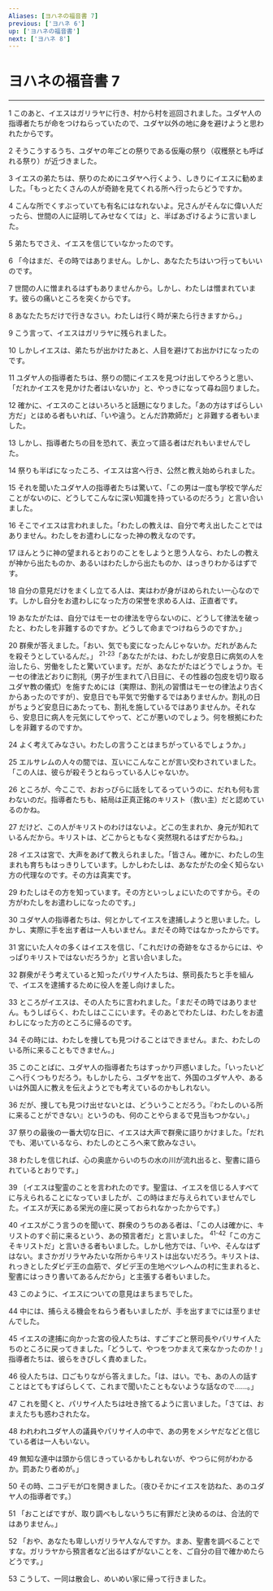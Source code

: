 ```yaml
---
Aliases: [ヨハネの福音書 7]
previous: ['ヨハネ 6']
up: ['ヨハネの福音書']
next: ['ヨハネ 8']
---
```

# ヨハネの福音書 7

***




1 
このあと、イエスはガリラヤに行き、村から村を巡回されました。ユダヤ人の指導者たちが命をつけねらっていたので、ユダヤ以外の地に身を避けようと思われたからです。 



2 
そうこうするうち、ユダヤの年ごとの祭りである仮庵の祭り（収穫祭とも呼ばれる祭り）が近づきました。 



3 
イエスの弟たちは、祭りのためにユダヤへ行くよう、しきりにイエスに勧めました。「もっとたくさんの人が奇跡を見てくれる所へ行ったらどうですか。 



4 
こんな所でくすぶっていても有名にはなれないよ。兄さんがそんなに偉い人だったら、世間の人に証明してみせなくては」と、半ばあざけるように言いました。 



5 
弟たちでさえ、イエスを信じていなかったのです。 



6 
「今はまだ、その時ではありません。しかし、あなたたちはいつ行ってもいいのです。 



7 
世間の人に憎まれるはずもありませんから。しかし、わたしは憎まれています。彼らの痛いところを突くからです。 



8 
あなたたちだけで行きなさい。わたしは行く時が来たら行きますから。」 



9 
こう言って、イエスはガリラヤに残られました。 



10 
しかしイエスは、弟たちが出かけたあと、人目を避けてお出かけになったのです。 



11 
ユダヤ人の指導者たちは、祭りの間にイエスを見つけ出してやろうと思い、「だれかイエスを見かけた者はいないか」と、やっきになって尋ね回りました。 



12 
確かに、イエスのことはいろいろと話題になりました。「あの方はすばらしい方だ」とほめる者もいれば、「いや違う。とんだ詐欺師だ」と非難する者もいました。 



13 
しかし、指導者たちの目を恐れて、表立って語る者はだれもいませんでした。 



14 
祭りも半ばになったころ、イエスは宮へ行き、公然と教え始められました。 



15 
それを聞いたユダヤ人の指導者たちは驚いて、「この男は一度も学校で学んだことがないのに、どうしてこんなに深い知識を持っているのだろう」と言い合いました。 



16 
そこでイエスは言われました。「わたしの教えは、自分で考え出したことではありません。わたしをお遣わしになった神の教えなのです。 



17 
ほんとうに神の望まれるとおりのことをしようと思う人なら、わたしの教えが神から出たものか、あるいはわたしから出たものか、はっきりわかるはずです。 



18 
自分の意見だけをまくし立てる人は、実はわが身がほめられたい一心なのです。しかし自分をお遣わしになった方の栄誉を求める人は、正直者です。 



19 
あなたがたは、自分ではモーセの律法を守らないのに、どうして律法を破ったと、わたしを非難するのですか。どうして命までつけねらうのですか。」 



20 
群衆が答えました。「おい、気でも変になったんじゃないか。だれがあんたを殺そうとしているんだ。」 <sup class="versenum">21-23</sup>「あなたがたは、わたしが安息日に病気の人を治したら、労働をしたと驚いています。だが、あなたがたはどうでしょうか。モーセの律法どおりに割礼（男子が生まれて八日目に、その性器の包皮を切り取るユダヤ教の儀式）を施すためには〔実際は、割礼の習慣はモーセの律法より古くからあったのですが〕、安息日でも平気で労働するではありませんか。割礼の日がちょうど安息日にあたっても、割礼を施しているではありませんか。それなら、安息日に病人を元気にしてやって、どこが悪いのでしょう。何を根拠にわたしを非難するのですか。 



24 
よく考えてみなさい。わたしの言うことはまちがっているでしょうか。」 



25 
エルサレムの人々の間では、互いにこんなことが言い交わされていました。「この人は、彼らが殺そうとねらっている人じゃないか。 



26 
ところが、今ここで、おおっぴらに話をしてるっていうのに、だれも何も言わないのだ。指導者たちも、結局は正真正銘のキリスト（救い主）だと認めているのかね。 



27 
だけど、この人がキリストのわけはないよ。どこの生まれか、身元が知れているんだから。キリストは、どこからともなく突然現れるはずだからね。」 



28 
イエスは宮で、大声をあげて教えられました。「皆さん。確かに、わたしの生まれも育ちもはっきりしています。しかしわたしは、あなたがたの全く知らない方の代理なのです。その方は真実です。 



29 
わたしはその方を知っています。その方といっしょにいたのですから。その方がわたしをお遣わしになったのです。」 



30 
ユダヤ人の指導者たちは、何とかしてイエスを逮捕しようと思いました。しかし、実際に手を出す者は一人もいません。まだその時ではなかったからです。 



31 
宮にいた人々の多くはイエスを信じ、「これだけの奇跡をなさるからには、やっぱりキリストではないだろうか」と言い合いました。 



32 
群衆がそう考えていると知ったパリサイ人たちは、祭司長たちと手を組んで、イエスを逮捕するために役人を差し向けました。 



33 
ところがイエスは、その人たちに言われました。「まだその時ではありません。もうしばらく、わたしはここにいます。そのあとでわたしは、わたしをお遣わしになった方のところに帰るのです。 



34 
その時には、わたしを捜しても見つけることはできません。また、わたしのいる所に来ることもできません。」 



35 
このことばに、ユダヤ人の指導者たちはすっかり戸惑いました。「いったいどこへ行くつもりだろう。もしかしたら、ユダヤを出て、外国のユダヤ人や、あるいは外国人に教えを伝えようとでも考えているのかもしれない。 



36 
だが、捜しても見つけ出せないとは、どういうことだろう。『わたしのいる所に来ることができない』というのも、何のことやらまるで見当もつかない。」 



37 
祭りの最後の一番大切な日に、イエスは大声で群衆に語りかけました。「だれでも、渇いているなら、わたしのところへ来て飲みなさい。 



38 
わたしを信じれば、心の奥底からいのちの水の川が流れ出ると、聖書に語られているとおりです。」 



39 
〔イエスは聖霊のことを言われたのです。聖霊は、イエスを信じる人すべてに与えられることになっていましたが、この時はまだ与えられていませんでした。イエスが天にある栄光の座に戻っておられなかったからです。〕 



40 
イエスがこう言うのを聞いて、群衆のうちのある者は、「この人は確かに、キリストのすぐ前に来るという、あの預言者だ」と言いました。 <sup class="versenum">41-42</sup>「この方こそキリストだ」と言いきる者もいました。しかし他方では、「いや、そんなはずはない。まさかガリラヤみたいな所からキリストは出ないだろう。キリストは、れっきとしたダビデ王の血筋で、ダビデ王の生地ベツレヘムの村に生まれると、聖書にはっきり書いてあるんだから」と主張する者もいました。 



43 
このように、イエスについての意見はまちまちでした。 



44 
中には、捕らえる機会をねらう者もいましたが、手を出すまでには至りませんでした。 



45 
イエスの逮捕に向かった宮の役人たちは、すごすごと祭司長やパリサイ人たちのところに戻ってきました。「どうして、やつをつかまえて来なかったのか！」指導者たちは、彼らをきびしく責めました。 



46 
役人たちは、口ごもりながら答えました。「は、はい。でも、あの人の話すことはとてもすばらしくて、これまで聞いたこともないような話なので……。」 



47 
これを聞くと、パリサイ人たちは吐き捨てるように言いました。「さては、おまえたちも惑わされたな。 



48 
われわれユダヤ人の議員やパリサイ人の中で、あの男をメシヤだなどと信じている者は一人もいない。 



49 
無知な連中は頭から信じきっているかもしれないが、やつらに何がわかるか。罰あたり者めが。」 



50 
その時、ニコデモが口を開きました。〔夜ひそかにイエスを訪ねた、あのユダヤ人の指導者です。〕 



51 
「おことばですが、取り調べもしないうちに有罪だと決めるのは、合法的ではありません。」 



52 
「おや、あなたも卑しいガリラヤ人なんですか。まあ、聖書を調べることですな。ガリラヤから預言者など出るはずがないことを、ご自分の目で確かめたらどうです。」 



53 
こうして、一同は散会し、めいめい家に帰って行きました。
